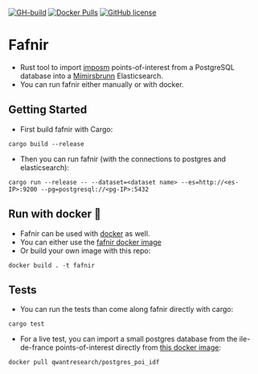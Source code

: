 [![GH-build](https://travis-ci.org/QwantResearch/fafnir.svg?branch=master)](https://github.com/QwantResearch/fafnir)
[![Docker Pulls](https://img.shields.io/docker/pulls/qwantresearch/fafnir.svg)](https://hub.docker.com/r/qwantresearch/fafnir/)
[![GitHub license](https://img.shields.io/github/license/QwantResearch/fafnir.svg)](https://github.com/QwantResearch/fafnir/blob/master/LICENSE)

# Fafnir

- Rust tool to import [imposm](https://github.com/omniscale/imposm3) points-of-interest from a PostgreSQL database into a [Mímirsbrunn](https://github.com/CanalTP/mimirsbrunn/) Elasticsearch.
- You can run fafnir either manually or with docker.

## Getting Started

- First build fafnir with Cargo:
```shell
cargo build --release
```
- Then you can run fafnir (with the connections to postgres and elasticsearch):
```shell
cargo run --release -- --dataset=<dataset name> --es=http://<es-IP>:9200 --pg=postgresql://<pg-IP>:5432
```

## Run with docker :whale:

- Fafnir can be used with [docker](https://www.docker.com/) as well.
- You can either use the [fafnir docker image](https://hub.docker.com/r/qwantresearch/fafnir/)
- Or build your own image with this repo:
```shell
docker build . -t fafnir
```

## Tests

- You can run the tests than come along fafnir directly with cargo:
```shell
cargo test
```

- For a live test, you can import a small postgres database from the ile-de-france points-of-interest directly from [this docker image](https://hub.docker.com/r/qwantresearch/postgres_poi_idf/):
```shell
docker pull qwantresearch/postgres_poi_idf
```
